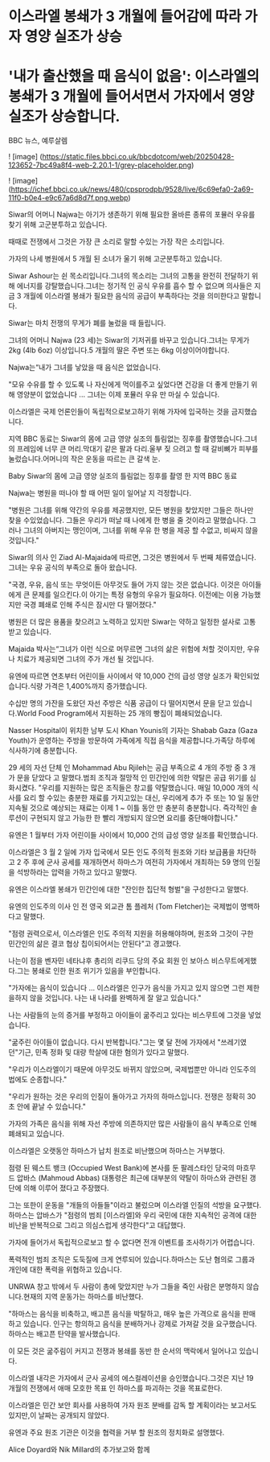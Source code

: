 # 이스라엘 봉쇄가 3 개월에 들어감에 따라 가자 영양 실조가 상승

# '내가 출산했을 때 음식이 없음': 이스라엘의 봉쇄가 3 개월에 들어서면서 가자에서 영양 실조가 상승합니다.

BBC 뉴스, 예루살렘

! [image] (https://static.files.bbci.co.uk/bbcdotcom/web/20250428-123652-7bc49a8f4-web-2.20.1-1/grey-placeholder.png)

! [image] (https://ichef.bbci.co.uk/news/480/cpsprodpb/9528/live/6c69efa0-2a69-11f0-b0e4-e9c67a6d8d7f.png.webp)

Siwar의 어머니 Najwa는 아기가 생존하기 위해 필요한 올바른 종류의 포뮬러 우유를 찾기 위해 고군분투하고 있습니다.

때때로 전쟁에서 그것은 가장 큰 소리로 말할 수있는 가장 작은 소리입니다.

가자의 나세 병원에서 5 개월 된 소녀가 울기 위해 고군분투하고 있습니다.

Siwar Ashour는 쉰 목소리입니다.그녀의 목소리는 그녀의 고통을 완전히 전달하기 위해 에너지를 강탈했습니다.그녀는 정기적 인 공식 우유를 흡수 할 수 없으며 의사들은 지금 3 개월에 이스라엘 봉쇄가 필요한 음식의 공급이 부족하다는 것을 의미한다고 말합니다.

Siwar는 마치 전쟁의 무게가 폐를 눌렀을 때 들립니다.

그녀의 어머니 Najwa (23 세)는 Siwar의 기저귀를 바꾸고 있습니다.그녀는 무게가 2kg (4lb 6oz) 이상입니다.5 개월의 딸은 주변 또는 6kg 이상이어야합니다.

Najwa는“내가 그녀를 낳았을 때 음식은 없었습니다.

"모유 수유를 할 수 있도록 나 자신에게 먹이를주고 싶었다면 건강을 더 좋게 만들기 위해 영양분이 없었습니다 ... 그녀는 이제 포뮬러 우유 만 마실 수 있습니다.

이스라엘은 국제 언론인들이 독립적으로보고하기 위해 가자에 입국하는 것을 금지했습니다.

지역 BBC 동료는 Siwar의 몸에 고급 영양 실조의 틀림없는 징후를 촬영했습니다.그녀의 프레임에 너무 큰 머리.막대기 같은 팔과 다리.울부 짖 으려고 할 때 갈비뼈가 피부를 눌렀습니다.어머니의 작은 운동을 따르는 큰 갈색 눈.

Baby Siwar의 몸에 고급 영양 실조의 틀림없는 징후를 촬영 한 지역 BBC 동료

Najwa는 병원을 떠나야 할 때 어떤 일이 일어날 지 걱정합니다.

"병원은 그녀를 위해 약간의 우유를 제공했지만, 모든 병원을 찾았지만 그들은 하나만 찾을 수있었습니다. 그들은 우리가 떠날 때 나에게 한 병을 줄 것이라고 말했습니다. 그러나 그녀의 아버지는 맹인이며, 그녀를 위해 우유 한 병을 제공 할 수없고, 비싸지 않을 것입니다."

Siwar의 의사 인 Ziad Al-Majaida에 따르면, 그것은 병원에서 두 번째 체류였습니다.그녀는 우유 공식의 부족으로 돌아 왔습니다.

"국경, 우유, 음식 또는 무엇이든 아무것도 들어 가지 않는 것은 없습니다. 이것은 아이들에게 큰 문제를 일으킨다.이 아기는 특정 유형의 우유가 필요하다. 이전에는 이용 가능했지만 국경 폐쇄로 인해 주식은 잠시만 다 떨어졌다."

병원은 더 많은 용품을 찾으려고 노력하고 있지만 Siwar는 약하고 일정한 설사로 고통 받고 있습니다.

Majaida 박사는“그녀가 이런 식으로 머무르면 그녀의 삶은 위험에 처할 것이지만, 우유 나 치료가 제공되면 그녀의 주가 개선 될 것입니다.

유엔에 따르면 연초부터 어린이들 사이에서 약 10,000 건의 급성 영양 실조가 확인되었습니다.식량 가격은 1,400%까지 증가했습니다.

수십만 명의 가잔을 도왔던 자선 주방은 식품 공급이 다 떨어지면서 문을 닫고 있습니다.World Food Program에서 지원하는 25 개의 빵집이 폐쇄되었습니다.

Nasser Hospital이 위치한 남부 도시 Khan Younis의 기자는 Shabab Gaza (Gaza Youth)가 운영하는 주방을 방문하여 가족에게 직접 음식을 제공합니다.가족당 하루에 식사하기에 충분합니다.

29 세의 자선 단체 인 Mohammad Abu Rjileh는 공급 부족으로 4 개의 주방 중 3 개가 문을 닫았다 고 말했다.범죄 조직과 절망적 인 민간인에 의한 약탈은 공급 위기를 심화시켰다.
"우리를 지원하는 많은 조직들은 창고를 약탈했습니다. 매일 10,000 개의 식사를 요리 할 수있는 충분한 재료를 가지고있는 대신, 우리에게 추가 주 또는 10 일 동안 지속될 것으로 예상되는 재료는 이제 1 ~ 이틀 동안 만 충분히 충분합니다. 즉각적인 솔루션이 구현되지 않고 가능한 한 빨리 개방되지 않으면 요리를 중단해야합니다."

유엔은 1 월부터 가자 어린이들 사이에서 10,000 건의 급성 영양 실조를 확인했습니다.

이스라엘은 3 월 2 일에 가자 입국에서 모든 인도 주의적 원조와 기타 보급품을 차단하고 2 주 후에 군사 공세를 재개하면서 하마스가 여전히 가자에서 개최하는 59 명의 인질을 석방하라는 압력을 가하고 있다고 말했다.

유엔은 이스라엘 봉쇄가 민간인에 대한 "잔인한 집단적 형벌"을 구성한다고 말했다.

유엔의 인도주의 이사 인 전 영국 외교관 톰 플레처 (Tom Fletcher)는 국제법이 명백하다고 말했다.

"점령 권력으로서, 이스라엘은 인도 주의적 지원을 허용해야하며, 원조와 그것이 구한 민간인의 삶은 결코 협상 칩이되어서는 안된다"고 경고했다.

나는이 점을 벤자민 네타냐후 총리의 리쿠드 당의 주요 회원 인 보아스 비스무트에게했다.그는 봉쇄로 인한 원조 위기가 있음을 부인합니다.

"가자에는 음식이 있습니다 ... 이스라엘은 인구가 음식을 가지고 있지 않으면 그런 제한을하지 않을 것입니다. 나는 내 나라를 완벽하게 잘 알고 있습니다."

나는 사람들의 눈의 증거를 부정하고 아이들이 굶주리고 있다는 비스무트에 그것을 넣었습니다.

"굶주린 아이들이 없습니다. 다시 반복합니다."그는 몇 달 전에 가자에서 "쓰레기였던"기근, 민족 정화 및 대량 학살에 대한 혐의가 있다고 말했다.

"우리가 이스라엘이기 때문에 아무것도 바뀌지 않았으며, 국제법뿐만 아니라 인도주의 법에도 순종합니다."

"우리가 원하는 것은 우리의 인질이 돌아가고 가자의 하마스입니다. 전쟁은 정확히 30 초 안에 끝날 수 있습니다."

가자의 가족은 음식을 위해 자선 주방에 의존하지만 많은 사람들이 음식 부족으로 인해 폐쇄되고 있습니다.

이스라엘은 오랫동안 하마스가 납치 원조로 비난했으며 하마스는 거부했다.

점령 된 웨스트 뱅크 (Occupied West Bank)에 본사를 둔 팔레스타인 당국의 마흐무드 압바스 (Mahmoud Abbas) 대통령은 최근에 대부분의 약탈이 하마스와 관련된 갱단에 의해 이루어 졌다고 주장했다.

그는 또한이 운동을 "개들의 아들들"이라고 불렀으며 이스라엘 인질의 석방을 요구했다.하마스는 압바스가 "점령의 범죄 [이스라엘]와 우리 국민에 대한 지속적인 공격에 대한 비난을 반복적으로 그리고 의심스럽게 생각한다"고 대답했다.

가자에 들어가서 독립적으로보고 할 수 없다면 전개 이벤트를 조사하기가 어렵습니다.

폭력적인 범죄 조직은 도둑질에 크게 연루되어 있습니다.하마스는 도난 혐의로 그룹과 개인에 대한 폭력을 위협하고 있습니다.

UNRWA 창고 밖에서 두 사람이 총에 맞았지만 누가 그들을 죽인 사람은 분명하지 않습니다.현재의 지역 운동가는 하마스를 비난했다.

"하마스는 음식을 비축하고, 배고픈 음식을 박탈하고, 매우 높은 가격으로 음식을 판매하고 있습니다. 인구는 항의하고 음식을 분배하거나 강제로 가져갈 것을 요구했습니다. 하마스는 배고픈 탄약을 발사했습니다.

이 모든 것은 굶주림이 커지고 전쟁과 봉쇄를 동반 한 순서의 맥락에서 일어나고 있습니다.

이스라엘 내각은 가자에서 군사 공세의 에스컬레이션을 승인했습니다.그것은 지난 19 개월의 전쟁에서 애매 모호한 목표 인 하마스를 파괴하는 것을 목표로한다.

이스라엘은 민간 보안 회사를 사용하여 가자 원조 분배를 감독 할 계획이라는 보고서도 있지만,이 날짜는 공개되지 않았다.

유엔과 주요 원조 기관은 이것을 협력을 거부 할 원조의 정치화로 설명했다.

Alice Doyard와 Nik Millard의 추가보고와 함께